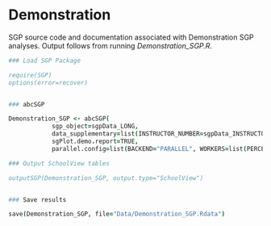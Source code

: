 Demonstration
=============

SGP source code and documentation associated with Demonstration SGP analyses. Output follows from running *Demonstration_SGP.R*.

```coffee
### Load SGP Package

require(SGP)
options(error=recover)


### abcSGP

Demonstration_SGP <- abcSGP(
			sgp_object=sgpData_LONG,
			data_supplementary=list(INSTRUCTOR_NUMBER=sgpData_INSTRUCTOR_NUMBER),
			sgPlot.demo.report=TRUE,
			parallel.config=list(BACKEND="PARALLEL", WORKERS=list(PERCENTILES=4, BASELINE_PERCENTILES=4, PROJECTIONS=4, LAGGED_PROJECTIONS=4, SUMMARY=4, GA_PLOTS=4, SG_PLOTS=1)))

### Output SchoolView tables

outputSGP(Demonstration_SGP, output.type="SchoolView")


### Save results

save(Demonstration_SGP, file="Data/Demonstration_SGP.Rdata")
```
